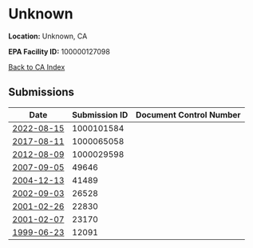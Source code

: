 # Unknown

**Location:** Unknown, CA

**EPA Facility ID:** 100000127098

[Back to CA Index](../../index.md)

## Submissions

| Date | Submission ID | Document Control Number |
|------|--------------|-------------------------|
| [2022-08-15](submissions/1000101584.md) | 1000101584 |  |
| [2017-08-11](submissions/1000065058.md) | 1000065058 |  |
| [2012-08-09](submissions/1000029598.md) | 1000029598 |  |
| [2007-09-05](submissions/49646.md) | 49646 |  |
| [2004-12-13](submissions/41489.md) | 41489 |  |
| [2002-09-03](submissions/26528.md) | 26528 |  |
| [2001-02-26](submissions/22830.md) | 22830 |  |
| [2001-02-07](submissions/23170.md) | 23170 |  |
| [1999-06-23](submissions/12091.md) | 12091 |  |
